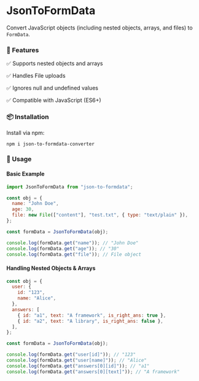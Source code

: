 # JsonToFormData
Convert JavaScript objects (including nested objects, arrays, and files) to `FormData`.

### :rocket: Features

:white_check_mark: Supports nested objects and arrays

:white_check_mark: Handles File uploads

:white_check_mark: Ignores null and undefined values

:white_check_mark: Compatible with JavaScript (ES6+)

	
### :package: Installation

Install via npm:

```shell
npm i json-to-formdata-converter
```

### :wrench: Usage

#### Basic Example
```javascript
import JsonToFormData from "json-to-formdata";

const obj = {
  name: "John Doe",
  age: 30,
  file: new File(["content"], "test.txt", { type: "text/plain" }),
};

const formData = JsonToFormData(obj);

console.log(formData.get("name")); // "John Doe"
console.log(formData.get("age")); // "30"
console.log(formData.get("file")); // File object

```

#### Handling Nested Objects & Arrays
```javascript
const obj = {
  user: {
    id: "123",
    name: "Alice",
  },
  answers: [
    { id: "a1", text: "A framework", is_right_ans: true },
    { id: "a2", text: "A library", is_right_ans: false },
  ],
};

const formData = JsonToFormData(obj);

console.log(formData.get("user[id]")); // "123"
console.log(formData.get("user[name]")); // "Alice"
console.log(formData.get("answers[0][id]")); // "a1"
console.log(formData.get("answers[0][text]")); // "A framework"

```

